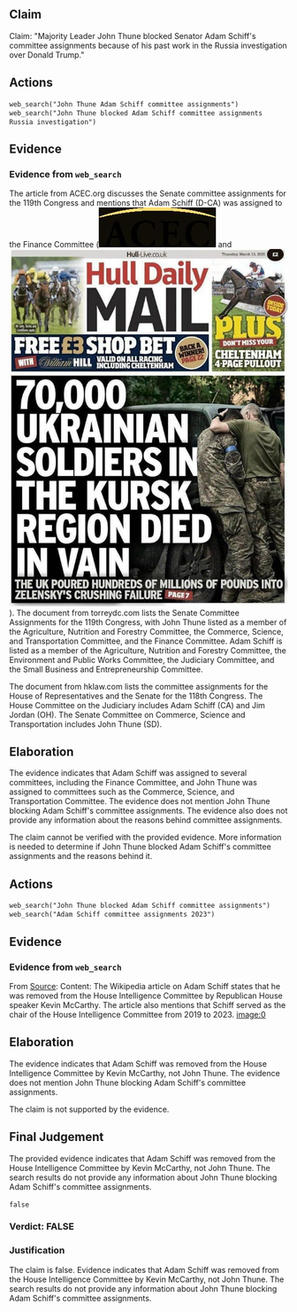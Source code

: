 ## Claim
Claim: "Majority Leader John Thune blocked Senator Adam Schiff's committee assignments because of his past work in the Russia investigation over Donald Trump."

## Actions
```
web_search("John Thune Adam Schiff committee assignments")
web_search("John Thune blocked Adam Schiff committee assignments Russia investigation")
```

## Evidence
### Evidence from `web_search`
The article from ACEC.org discusses the Senate committee assignments for the 119th Congress and mentions that Adam Schiff (D-CA) was assigned to the Finance Committee (![image 2574](media/2025-08-07_20-48-1754599702-705995.jpg) and ![image 1](media/0.jpg)). The document from torreydc.com lists the Senate Committee Assignments for the 119th Congress, with John Thune listed as a member of the Agriculture, Nutrition and Forestry Committee, the Commerce, Science, and Transportation Committee, and the Finance Committee. Adam Schiff is listed as a member of the Agriculture, Nutrition and Forestry Committee, the Environment and Public Works Committee, the Judiciary Committee, and the Small Business and Entrepreneurship Committee.

The document from hklaw.com lists the committee assignments for the House of Representatives and the Senate for the 118th Congress. The House Committee on the Judiciary includes Adam Schiff (CA) and Jim Jordan (OH). The Senate Committee on Commerce, Science and Transportation includes John Thune (SD).


## Elaboration
The evidence indicates that Adam Schiff was assigned to several committees, including the Finance Committee, and John Thune was assigned to committees such as the Commerce, Science, and Transportation Committee. The evidence does not mention John Thune blocking Adam Schiff's committee assignments. The evidence also does not provide any information about the reasons behind committee assignments.

The claim cannot be verified with the provided evidence. More information is needed to determine if John Thune blocked Adam Schiff's committee assignments and the reasons behind it.


## Actions
```
web_search("John Thune blocked Adam Schiff committee assignments")
web_search("Adam Schiff committee assignments 2023")
```

## Evidence
### Evidence from `web_search`
From [Source](https://en.wikipedia.org/wiki/Adam_Schiff): 
Content: The Wikipedia article on Adam Schiff states that he was removed from the House Intelligence Committee by Republican House speaker Kevin McCarthy. The article also mentions that Schiff served as the chair of the House Intelligence Committee from 2019 to 2023. <image:0>


## Elaboration
The evidence indicates that Adam Schiff was removed from the House Intelligence Committee by Kevin McCarthy, not John Thune. The evidence does not mention John Thune blocking Adam Schiff's committee assignments.

The claim is not supported by the evidence.


## Final Judgement
The provided evidence indicates that Adam Schiff was removed from the House Intelligence Committee by Kevin McCarthy, not John Thune. The search results do not provide any information about John Thune blocking Adam Schiff's committee assignments.

`false`

### Verdict: FALSE

### Justification
The claim is false. Evidence indicates that Adam Schiff was removed from the House Intelligence Committee by Kevin McCarthy, not John Thune. The search results do not provide any information about John Thune blocking Adam Schiff's committee assignments.

